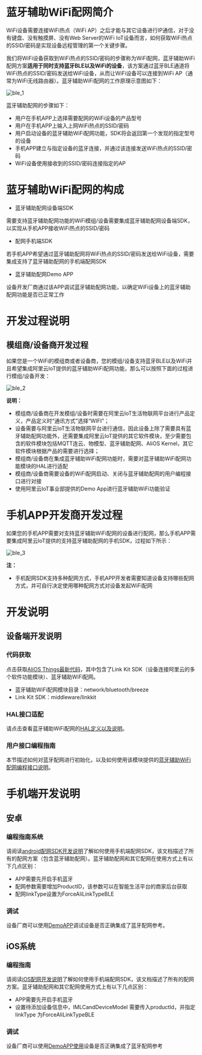 # 蓝牙辅助WiFi配网简介

WiFi设备需要连接WiFi热点（WiFi AP）之后才能与其它设备进行IP通信，对于没有键盘、没有触摸屏、没有Web Server的WiFi IoT设备而言，如何获取WiFi热点的SSID/密码是实现设备远程管理的第一个关键步骤。

我们将WiFi设备获取到WiFi热点的SSID/密码的步骤称为WiFi配网，蓝牙辅助WiFi配网方案**适用于同时支持蓝牙BLE以及WiFi的设备**，该方案通过蓝牙BLE通道将WiFi热点的SSID/密码发送给WiFi设备，从而让WiFi设备可以连接到WiFi AP（通常为WiFi无线路由器）。蓝牙辅助WiFi配网的工作原理示意图如下：

![ble_1](https://img.alicdn.com/tfs/TB1gEGdowDqK1RjSZSyXXaxEVXa-554-133.png)

蓝牙辅助配网的步骤如下：
* 用户在手机APP上选择需要配网的WiFi设备的产品型号
* 用户在手机APP上输入上网WiFi热点的SSID/密码
* 用户启动设备的蓝牙辅助WiFi配网功能，SDK将会返回第一个发现的指定型号的设备
* 手机APP建立与指定设备的蓝牙连接，并通过该连接发送WiFi热点的SSID/密码
* WiFi设备使用接收到的SSID/密码连接指定的AP

# 蓝牙辅助WiFi配网的构成
* 蓝牙辅助配网设备端SDK

需要支持蓝牙辅助配网功能的WiFi模组/设备需要集成蓝牙辅助配网设备端SDK，以实现从手机APP接收WiFi热点的SSID/密码

* 配网手机端SDK

若手机APP希望通过蓝牙辅助配网将WiFi热点的SSID/密码发送给WiFi设备，需要集成支持了蓝牙辅助配网的手机端配网SDK

* 蓝牙辅助配网Demo APP

设备开发厂商通过该APP调试蓝牙辅助配网功能，以确定WiFi设备上的蓝牙辅助配网功能是否已正常工作

# 开发过程说明

## 模组商/设备商开发过程
如果您是一个WiFi的模组商或者设备商，您的模组/设备支持蓝牙BLE以及WiFi并且希望集成阿里云IoT提供的蓝牙辅助WiFi配网功能，那么可以按照下面的过程进行模组/设备开发：

![ble_2](https://img.alicdn.com/tfs/TB1a.ejoAvoK1RjSZPfXXXPKFXa-585-56.png)

**说明：**
* 模组商/设备商在开发模组/设备时需要在阿里云IoT生活物联网平台进行产品定义，产品定义时“通讯方式”选择“WIFI”；
* 设备需要与阿里云IoT生活物联网平台进行通信，因此设备上除了需要具有蓝牙辅助配网功能外，还需要集成阿里云IoT提供的其它软件模块，至少需要包含的软件模块包括MQTT连云、物模型、蓝牙辅助配网、AliOS Kernel，其它软件模块根据产品的需要进行选择；
* 模组商/设备商在集成蓝牙辅助WiFi配网功能时，需要对蓝牙辅助WiFi配网功能模块的HAL进行适配
* 模组商/设备商需要设备的WiFi配网启动、关闭与蓝牙辅助配网的用户编程接口进行对接
* 使用阿里云IoT事业部提供的Demo App进行蓝牙辅助WiFi功能验证


# 手机APP开发商开发过程

如果您的手机APP需要对支持蓝牙辅助WiFi配网的设备进行配网，那么手机APP需要集成阿里云IoT提供的支持蓝牙辅助配网的手机SDK，过程如下所示：

![ble_3](https://img.alicdn.com/tfs/TB1qCCfoxTpK1RjSZFKXXa2wXXa-581-61.png)

**注：**
* 手机配网SDK支持多种配网方式，手机APP开发者需要知道设备支持哪些配网方式，并可自行决定使用哪种配网方式对设备发起WiFi配网

# 开发说明

## 设备端开发说明

### 代码获取
点击获取[AliOS Things最新代码](https://github.com/alibaba/AliOS-Things)，其中包含了Link Kit SDK（设备连接阿里云的多个软件功能模块）、蓝牙辅助WiFi配网。
* 蓝牙辅助WiFi配网模块目录：network/bluetooth/breeze
* Link Kit SDK：middleware/linkkit

### HAL接口适配
请点击查看蓝牙辅助WiFi配网的[HAL定义以及说明](https://github.com/alibaba/AliOS-Things/wiki/蓝牙辅助WiFi配网HAL说明)。

### 用户接口编程指南
本节描述如何对蓝牙配网进行初始化，以及如何使用该模块提供的[蓝牙辅助WiFi配网编程接口说明](https://github.com/alibaba/AliOS-Things/wiki/蓝牙辅助WiFi配网编程接口说明)。


# 手机端开发说明
## 安卓
### 编程指南系统
请阅读[android配网SDK开发说明](https://github.com/alibaba/AliOS-Things/wiki/Android-配网SDK开发说明)了解如何使用手机端配网SDK，该文档描述了所有的配网方案（包含蓝牙辅助配网）。蓝牙辅助配网和其它配网在使用方式上有以下几点区别：
* APP需要先开启手机蓝牙
* 配网参数需要增加ProductID，该参数可以在智能生活平台的商家后台获取
* 配网linkType设置为ForceAliLinkTypeBLE

### 调试
设备厂商可以使用[DemoAPP](https://github.com/alibaba/AliOS-Things/wiki/Android-配网-Demo-使用)调试设备是否正确集成了蓝牙配网参考。


## iOS系统

### 编程指南
请阅读[iOS配网开发说明](https://github.com/alibaba/AliOS-Things/wiki/iOS配网开发说明)了解如何使用手机端配网SDK，该文档描述了所有的配网方案。蓝牙辅助配网和其它配网使用方式上有以下几点区别：
* APP需要先开启手机蓝牙
* 设置待添加设备信息中，IMLCandDeviceModel 需要传入productId，并指定linkType 为ForceAliLinkTypeBLE

### 调试

设备厂商可以使用[DemoAPP使用](https://github.com/alibaba/AliOS-Things/wiki/iOS-配网Demo使用说明)设备是否正确集成了蓝牙配网参考
